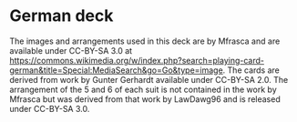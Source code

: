 # German deck

The images and arrangements used in this deck are by Mfrasca and are available under CC-BY-SA 3.0 at https://commons.wikimedia.org/w/index.php?search=playing-card-german&title=Special:MediaSearch&go=Go&type=image. The cards are derived from work by Gunter Gerhardt available under CC-BY-SA 2.0. The arrangement of the 5 and 6 of each suit is not contained in the work by Mfrasca but was derived from that work by LawDawg96 and is released under CC-BY-SA 3.0.
